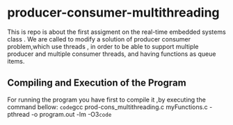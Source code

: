 # producer-consumer-multithreading
This is repo is about the first assigment on the real-time embedded systems class . We are called to modify a solution of producer consumer problem,which use threads , in order to be able to support multiple producer and multiple consumer threads, and having functions as queue items. 
## Compiling and Execution of the Program
For running the program you have first to compile it ,by executing the command bellow:
`code`gcc prod-cons_multithreading.c myFunctions.c -pthread -o program.out -lm -O3`code`
